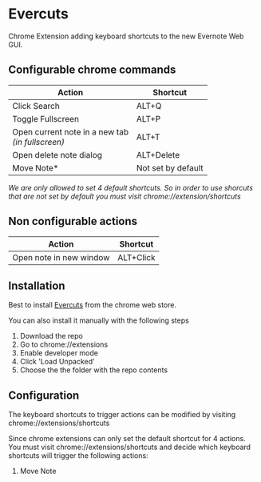 # Evercuts
Chrome Extension adding keyboard shortcuts to the new Evernote Web GUI.

## Configurable chrome commands
| Action       |   Shortcut  |
|----------    |-------------|
| Click Search |  ALT+Q      |
| Toggle Fullscreen |  ALT+P |
| Open current note in a new tab <br> _(in fullscreen)_|  ALT+T |
| Open delete note dialog | ALT+Delete |
| Move Note* | Not set by default |

_We are only allowed to set 4 default shortcuts. So in order to use shorcuts that are not set by default you must visit chrome://extension/shortcuts_

## Non configurable actions
| Action       |   Shortcut  |
|----------    |-------------|
| Open note in new window | ALT+Click |


## Installation
Best to install [Evercuts](https://chrome.google.com/webstore/detail/evercuts/hojeljpilmhieiaecibmdmdjhfijecgd) from the chrome web store.

You can also install it manually with the following steps

1. Download the repo
2. Go to chrome://extensions
3. Enable developer mode
4. Click 'Load Unpacked'
5. Choose the the folder with the repo contents


## Configuration

The keyboard shortcuts to trigger actions can be modified by visiting chrome://extensions/shortcuts

Since chrome extensions can only set the default shortcut for 4 actions. You must visit chrome://extensions/shortcuts and decide which keyboard shortcuts will trigger the following actions:

1. Move Note

